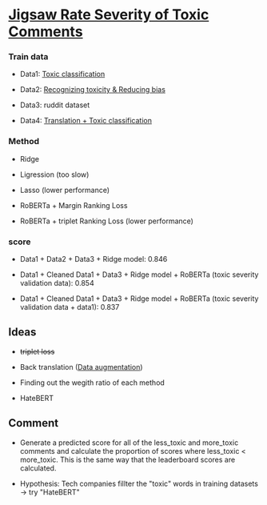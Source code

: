 # [Jigsaw Rate Severity of Toxic Comments](https://www.kaggle.com/c/jigsaw-toxic-severity-rating/overview)


### Train data

- Data1: [Toxic classification](https://www.kaggle.com/c/jigsaw-toxic-comment-classification-challenge/data)

- Data2: [Recognizing toxicity & Reducing bias](https://www.kaggle.com/c/jigsaw-unintended-bias-in-toxicity-classification/data)

- Data3: ruddit dataset

- Data4: [Translation + Toxic classification](https://www.kaggle.com/c/jigsaw-multilingual-toxic-comment-classification/data)


### Method

- Ridge

- Ligression (too slow)

- Lasso (lower performance)

- RoBERTa + Margin Ranking Loss

- RoBERTa + triplet Ranking Loss (lower performance)


### score

- Data1 + Data2 + Data3 + Ridge model: 0.846  

- Data1 + Cleaned Data1 + Data3 + Ridge model + RoBERTa (toxic severity validation data): 0.854

- Data1 + Cleaned Data1 + Data3 + Ridge model + RoBERTa (toxic severity validation data + data1): 0.837


## Ideas

- ~~triplet loss~~ 

- Back translation ([Data augmentation](https://dzlab.github.io/dltips/en/pytorch/text-augmentation/)) 

- Finding out the wegith ratio of each method

- HateBERT

## Comment

- Generate a predicted score for all of the less_toxic and more_toxic comments and calculate the proportion of scores where less_toxic < more_toxic. This is the same way that the leaderboard scores are calculated.

- Hypothesis: Tech companies fillter the "toxic" words in training datasets -> try "HateBERT"

